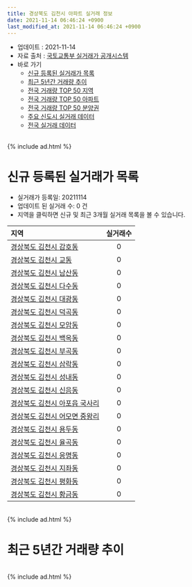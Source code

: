 ```yaml
---
title: 경상북도 김천시 아파트 실거래 정보
date: 2021-11-14 06:46:24 +0900
last_modified_at: 2021-11-14 06:46:24 +0900
---
```


* 업데이트 : 2021-11-14
* 자료 출처 : [국토교통부 실거래가 공개시스템](http://rt.molit.go.kr)
* 바로 가기
    * [신규 등록된 실거래가 목록](#신규-등록된-실거래가-목록)
    * [최근 5년간 거래량 추이](#최근-5년간-거래량-추이)
    * [전국 거래량 TOP 50 지역](https://inasie.github.io/apt-trade-info/최근-3개월-전국에서-가장-거래가-많이-발생한-지역)
    * [전국 거래량 TOP 50 아파트](https://inasie.github.io/apt-trade-info/최근-3개월-전국에서-가장-거래가-많이-발생한-아파트)
    * [전국 거래량 TOP 50 분양권](https://inasie.github.io/apt-trade-info/최근-3개월-전국에서-가장-거래가-많이-발생한-분양권)
    * [주요 신도시 실거래 데이터](https://inasie.github.io/apt-trade-info/주요-신도시)
    * [전국 실거래 데이터](https://inasie.github.io/apt-trade-info/전국)

<br>
{% include ad.html %}
<br>

# 신규 등록된 실거래가 목록
* 실거래가 등록일: 20211114
* 업데이트 된 실거래 수: 0 건
* 지역을 클릭하면 신규 및 최근 3개월 실거래 목록을 볼 수 있습니다.


|지역|실거래수|
|:---|:---:|
|[경상북도 김천시 감호동](https://inasie.github.io/apt-trade-info/경상북도-김천시-감호동)|0|
|[경상북도 김천시 교동](https://inasie.github.io/apt-trade-info/경상북도-김천시-교동)|0|
|[경상북도 김천시 남산동](https://inasie.github.io/apt-trade-info/경상북도-김천시-남산동)|0|
|[경상북도 김천시 다수동](https://inasie.github.io/apt-trade-info/경상북도-김천시-다수동)|0|
|[경상북도 김천시 대광동](https://inasie.github.io/apt-trade-info/경상북도-김천시-대광동)|0|
|[경상북도 김천시 덕곡동](https://inasie.github.io/apt-trade-info/경상북도-김천시-덕곡동)|0|
|[경상북도 김천시 모암동](https://inasie.github.io/apt-trade-info/경상북도-김천시-모암동)|0|
|[경상북도 김천시 백옥동](https://inasie.github.io/apt-trade-info/경상북도-김천시-백옥동)|0|
|[경상북도 김천시 부곡동](https://inasie.github.io/apt-trade-info/경상북도-김천시-부곡동)|0|
|[경상북도 김천시 삼락동](https://inasie.github.io/apt-trade-info/경상북도-김천시-삼락동)|0|
|[경상북도 김천시 성내동](https://inasie.github.io/apt-trade-info/경상북도-김천시-성내동)|0|
|[경상북도 김천시 신음동](https://inasie.github.io/apt-trade-info/경상북도-김천시-신음동)|0|
|[경상북도 김천시 아포읍 국사리](https://inasie.github.io/apt-trade-info/경상북도-김천시-아포읍-국사리)|0|
|[경상북도 김천시 어모면 중왕리](https://inasie.github.io/apt-trade-info/경상북도-김천시-어모면-중왕리)|0|
|[경상북도 김천시 용두동](https://inasie.github.io/apt-trade-info/경상북도-김천시-용두동)|0|
|[경상북도 김천시 율곡동](https://inasie.github.io/apt-trade-info/경상북도-김천시-율곡동)|0|
|[경상북도 김천시 응명동](https://inasie.github.io/apt-trade-info/경상북도-김천시-응명동)|0|
|[경상북도 김천시 지좌동](https://inasie.github.io/apt-trade-info/경상북도-김천시-지좌동)|0|
|[경상북도 김천시 평화동](https://inasie.github.io/apt-trade-info/경상북도-김천시-평화동)|0|
|[경상북도 김천시 황금동](https://inasie.github.io/apt-trade-info/경상북도-김천시-황금동)|0|


<br>
{% include ad.html %}
<br>

# 최근 5년간 거래량 추이


<div style="width:100%;">
    <canvas id="deal_progress" height="200"></canvas>
</div>

<script>
new Chart(document.getElementById("deal_progress"), {
    type: 'line',
    data: {
        labels: ['201611','201612','201701','201702','201703','201704','201705','201706','201707','201708','201709','201710','201711','201712','201801','201802','201803','201804','201805','201806','201807','201808','201809','201810','201811','201812','201901','201902','201903','201904','201905','201906','201907','201908','201909','201910','201911','201912','202001','202002','202003','202004','202005','202006','202007','202008','202009','202010','202011','202012','202101','202102','202103','202104','202105','202106','202107','202108','202109','202110','202111'],
        datasets: [{
            label: '매매',
            pointRadius: 1,
            data: [78, 78, 63, 73, 68, 74, 84, 81, 101, 92, 84, 59, 77, 61, 103, 93, 86, 80, 63, 75, 90, 68, 81, 112, 86, 114, 85, 91, 136, 118, 84, 72, 79, 114, 110, 125, 125, 115, 115, 116, 199, 129, 189, 210, 170, 106, 151, 186, 228, 350, 198, 195, 204, 326, 346, 239, 197, 174, 123, 154, 29],
            borderColor: "rgba(255, 201, 14, 1)",
            backgroundColor: "rgba(255, 201, 14, 0.5)",
            fill: false,
            lineTension: 0
        },{
            label: '전월세',
            pointRadius: 1,
            data: [94, 99, 108, 141, 94, 83, 55, 102, 176, 115, 69, 79, 111, 84, 88, 141, 106, 81, 98, 74, 78, 82, 76, 80, 84, 99, 117, 111, 126, 104, 118, 106, 210, 122, 98, 108, 131, 97, 98, 150, 94, 136, 169, 176, 134, 136, 110, 91, 75, 108, 103, 87, 89, 170, 123, 135, 167, 123, 85, 81, 18],
            borderColor: "rgba(0, 141, 185, 1)",
            backgroundColor: "rgba(0, 141, 185, 0.5)",
            fill: false,
            lineTension: 0
        }
        ]
    },
    options: {
        responsive: true,
        title: {
            display: false
        },
        tooltips: {
            mode: 'index',
            intersect: false
        },
        hover: {
            mode: 'nearest',
            intersect: true
        },
        scales: {
            xAxes: [{
                display: true,
                scaleLabel: {
                    display: true,
                    labelString: '년/월'
                }
            }],
            yAxes: [{
                display: true,
                ticks: {
                    suggestedMin: 0,
                },
                scaleLabel: {
                    display: true,
                    labelString: '실거래 수'
                }
            }]
        }
    }
});

</script>


<br>
{% include ad.html %}
<br>


